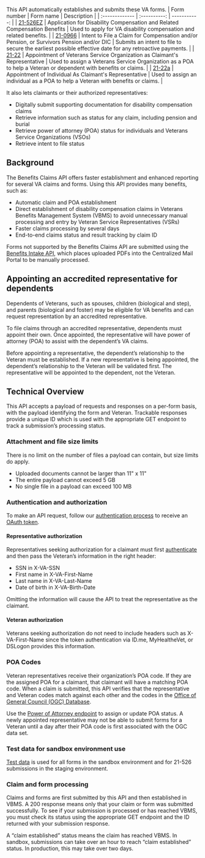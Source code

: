 This API automatically establishes and submits these VA forms.
| Form number       | Form name     | Description     |
| :------------- | :----------: | -----------: |
| [21-526EZ](https://www.va.gov/find-forms/about-form-21-526ez/) | Application for Disability Compensation and Related Compensation Benefits | Used to apply for VA disability compensation and related benefits. |
| [21-0966](https://www.va.gov/find-forms/about-form-21-0966/) | Intent to File a Claim for Compensation and/or Pension, or Survivors Pension and/or DIC | Submits an intent to file to secure the earliest possible effective date for any retroactive payments. |
| [21-22](https://www.va.gov/find-forms/about-form-21-22/) | Appointment of Veterans Service Organization as Claimant's Representative | Used to assign a Veterans Service Organization as a POA to help a Veteran or dependent with benefits or claims. |
| [21-22a](https://www.va.gov/find-forms/about-form-21-22a/) | Appointment of Individual As Claimant's Representative | Used to assign an individual as a POA to help a Veteran with benefits or claims. |

It also lets claimants or their authorized representatives:
 - Digitally submit supporting documentation for disability compensation claims
 - Retrieve information such as status for any claim, including pension and burial
 - Retrieve power of attorney (POA) status for individuals and Veterans Service Organizations (VSOs)
 - Retrieve intent to file status

## Background
The Benefits Claims API offers faster establishment and enhanced reporting for several VA claims and forms. Using this API provides many benefits, such as:
 - Automatic claim and POA establishment
 - Direct establishment of disability compensation claims in Veterans Benefits Management System (VBMS) to avoid unnecessary manual processing and entry by Veteran Service Representatives (VSRs)
 - Faster claims processing by several days
 - End-to-end claims status and result tracking by claim ID

Forms not supported by the Benefits Claims API are submitted using the [Benefits Intake API](https://developer.va.gov/explore/benefits/docs/benefits?version=current), which places uploaded PDFs into the Centralized Mail Portal to be manually processed.

## Appointing an accredited representative for dependents
Dependents of Veterans, such as spouses, children (biological and step), and parents (biological and foster) may be eligible for VA benefits and can request representation by an accredited representative.

To file claims through an accredited representative, dependents must appoint their own. Once appointed, the representative will have power of attorney (POA) to assist with the dependentʼs VA claims.

Before appointing a representative, the dependentʼs relationship to the Veteran must be established. If a new representative is being appointed, the dependentʼs relationship to the Veteran will be validated first. The representative will be appointed to the dependent, not the Veteran.

## Technical Overview
This API accepts a payload of requests and responses on a per-form basis, with the payload identifying the form and Veteran. Trackable responses provide a unique ID which is used with the appropriate GET endpoint to track a submission’s processing status.

### Attachment and file size limits
There is no limit on the number of files a payload can contain, but size limits do apply.
 - Uploaded documents cannot be larger than 11" x 11"
 - The entire payload cannot exceed 5 GB
 - No single file in a payload can exceed 100 MB

### Authentication and authorization
To make an API request, follow our [authentication process](https://developer.va.gov/explore/api/benefits-claims/authorization-code) to receive an [OAuth token](https://oauth.net/2/).

#### Representative authorization
Representatives seeking authorization for a claimant must first [authenticate](https://developer.va.gov/explore/api/benefits-claims/authorization-code) and then pass the Veteran’s information in the right header:
 - SSN in X-VA-SSN
 - First name in X-VA-First-Name
 - Last name in X-VA-Last-Name
 - Date of birth in X-VA-Birth-Date

Omitting the information will cause the API to treat the representative as the claimant.

#### Veteran authorization
Veterans seeking authorization do not need to include headers such as X-VA-First-Name since the token authentication via ID.me, MyHealtheVet, or DSLogon provides this information.

### POA Codes
Veteran representatives receive their organization’s POA code. If they are the assigned POA for a claimant, that claimant will have a matching POA code. When a claim is submitted, this API verifies that the representative and Veteran codes match against each other and the codes in the [Office of General Council (OGC) Database](https://www.va.gov/ogc/apps/accreditation/index.asp).

Use the [Power of Attorney endpoint](#operations-Power_of_Attorney-post2122) to assign or update POA status. A newly appointed representative may not be able to submit forms for a Veteran until a day after their POA code is first associated with the OGC data set.

### Test data for sandbox environment use
[Test data](https://github.com/department-of-veterans-affairs/vets-api-clients/blob/master/test_accounts.md) is used for all forms in the sandbox environment and for 21-526 submissions in the staging environment.

### Claim and form processing
Claims and forms are first submitted by this API and then established in VBMS. A 200 response means only that your claim or form was submitted successfully. To see if your submission is processed or has reached VBMS, you must check its status using the appropriate GET endpoint and the ID returned with your submission response.

A “claim established” status means the claim has reached VBMS. In sandbox, submissions can take over an hour to reach “claim established” status. In production, this may take over two days.
